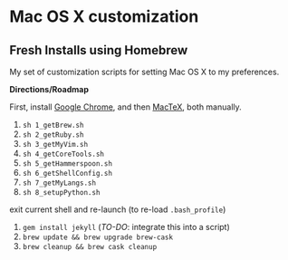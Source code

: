 # Mac OS X customization
## Fresh Installs using Homebrew

My set of customization scripts for setting Mac OS X to my preferences.

**Directions/Roadmap**

First, install 
[Google Chrome](https://www.google.com/chrome/browser/desktop/index.html), 
and then [MacTeX](https://tug.org/mactex/downloading.html), both manually.

1. `sh 1_getBrew.sh`
2. `sh 2_getRuby.sh`
3. `sh 3_getMyVim.sh`
4. `sh 4_getCoreTools.sh`
5. `sh 5_getHammerspoon.sh`
6. `sh 6_getShellConfig.sh`
7. `sh 7_getMyLangs.sh`
8. `sh 8_setupPython.sh`

exit current shell and re-launch (to re-load `.bash_profile`)

1. `gem install jekyll` (_TO-DO_: integrate this into a script)
2. `brew update && brew upgrade brew-cask`
3. `brew cleanup && brew cask cleanup`
